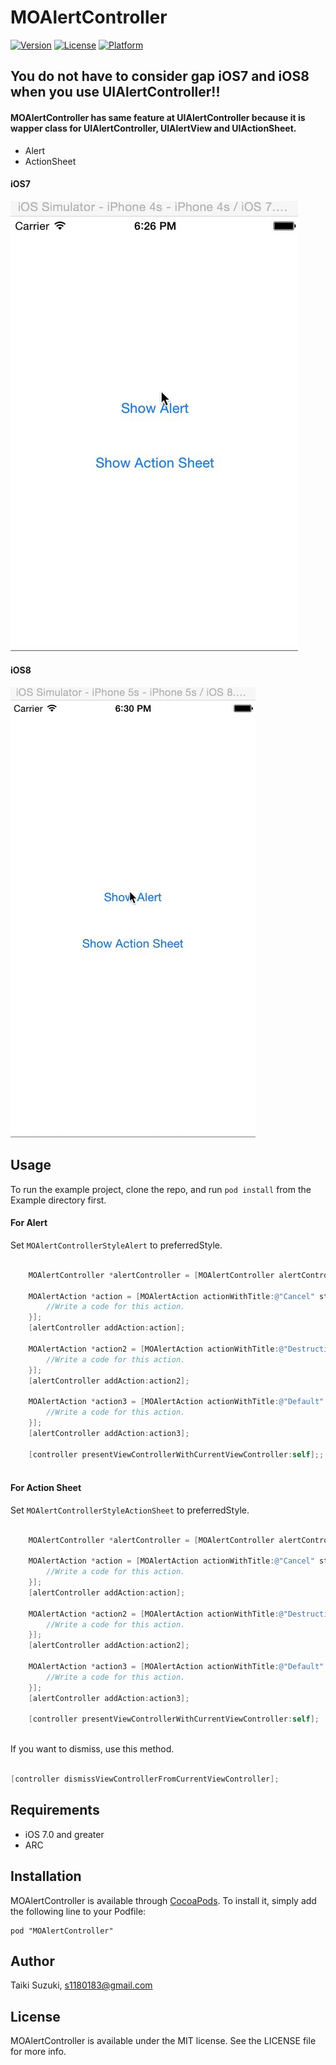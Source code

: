 # MOAlertController

[![Version](https://img.shields.io/cocoapods/v/MOAlertController.svg?style=flat)](http://cocoadocs.org/docsets/MOAlertController)
[![License](https://img.shields.io/cocoapods/l/MOAlertController.svg?style=flat)](http://cocoadocs.org/docsets/MOAlertController)
[![Platform](https://img.shields.io/cocoapods/p/MOAlertController.svg?style=flat)](http://cocoadocs.org/docsets/MOAlertController)

## You do not have to consider gap iOS7 and iOS8 when you use UIAlertController!!

#### MOAlertController has same feature at UIAlertController because it is wapper class for UIAlertController, UIAlertView and UIActionSheet.
- Alert
- ActionSheet

#### iOS7
![iOS7](./Raw/Images/ios7.gif)

#### iOS8
![iOS8](./Raw/Images/ios8.gif)

## Usage

To run the example project, clone the repo, and run `pod install` from the Example directory first.


#### For Alert
Set ```MOAlertControllerStyleAlert``` to preferredStyle.


``` objective-c

	MOAlertController *alertController = [MOAlertController alertControllerWithTitle:@"MOAlertController" message:@"This is MOAlertController." preferredStyle:MOAlertControllerStyleAlert];
    
    MOAlertAction *action = [MOAlertAction actionWithTitle:@"Cancel" style:MOAlertActionStyleCancel handler:^(MOAlertAction *action) {
        //Write a code for this action.
    }];
    [alertController addAction:action];
    
    MOAlertAction *action2 = [MOAlertAction actionWithTitle:@"Destructive" style:MOAlertActionStyleDestructive handler:^(MOAlertAction *action) {
        //Write a code for this action.
    }];
    [alertController addAction:action2];
    
    MOAlertAction *action3 = [MOAlertAction actionWithTitle:@"Default" style:MOAlertActionStyleDefault handler:^(MOAlertAction *action) {
        //Write a code for this action.
    }];
    [alertController addAction:action3];
    
    [controller presentViewControllerWithCurrentViewController:self];;
	
```


#### For Action Sheet
Set ```MOAlertControllerStyleActionSheet``` to preferredStyle.


``` objective-c

	MOAlertController *alertController = [MOAlertController alertControllerWithTitle:@"MOAlertController" message:@"This is MOAlertController." preferredStyle:MOAlertControllerStyleActionSheet];
    
    MOAlertAction *action = [MOAlertAction actionWithTitle:@"Cancel" style:MOAlertActionStyleCancel handler:^(MOAlertAction *action) {
        //Write a code for this action.
    }];
    [alertController addAction:action];
    
    MOAlertAction *action2 = [MOAlertAction actionWithTitle:@"Destructive" style:MOAlertActionStyleDestructive handler:^(MOAlertAction *action) {
        //Write a code for this action.
    }];
    [alertController addAction:action2];
    
    MOAlertAction *action3 = [MOAlertAction actionWithTitle:@"Default" style:MOAlertActionStyleDefault handler:^(MOAlertAction *action) {
        //Write a code for this action.
    }];
    [alertController addAction:action3];
    
    [controller presentViewControllerWithCurrentViewController:self];
	
```

If you want to dismiss, use this method.

``` objective-c

[controller dismissViewControllerFromCurrentViewController];

```

## Requirements
- iOS 7.0 and greater
- ARC

## Installation

MOAlertController is available through [CocoaPods](http://cocoapods.org). To install
it, simply add the following line to your Podfile:

    pod "MOAlertController"

## Author

Taiki Suzuki, s1180183@gmail.com

## License

MOAlertController is available under the MIT license. See the LICENSE file for more info.

